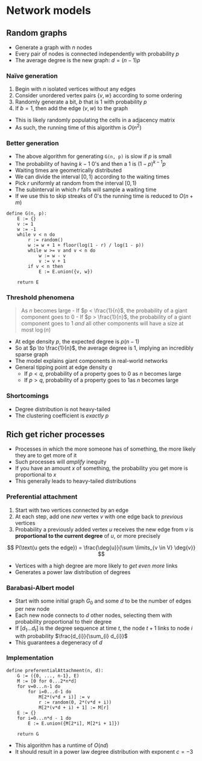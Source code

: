 # Network models

## Random graphs

- Generate a graph with $n$ nodes
- Every pair of nodes is connected independently with probability $p$
- The average degree is the new graph: $d = (n - 1)p$

### Naïve generation

1) Begin with $n$ isolated vertices without any edges
2) Consider unordered vertex pairs $\{ v, w \}$ according to some ordering
3) Randomly generate a bit, $b$ that is 1 with probability $p$
4) If $b = 1$, then add the edge $(v, w)$ to the graph

- This is likely randomly populating the cells in a adjacency matrix
- As such, the running time of this algorithm is $O(n^{2})$

### Better generation

- The above algorithm for generating `G(n, p)` is slow if $p$ is small
- The probability of having $k-1$ 0's and then a 1 is $(1 - p)^{k - 1}p$
- Waiting times are geometrically distributed
- We can divide the interval $[0, 1)$ according to the waiting times
- Pick $r$ uniformly at random from the interval $[0, 1)$
- The subinterval in which $r$ falls will sample a waiting time
- If we use this to skip streaks of 0's the running time is reduced to $O(n + m)$

```
define G(n, p):
    E := {}
    v := 1
    w := -1
    while v < n do
        r := random()
        w := w + 1 + floor(log(1 - r) / log(1 - p))
        while w >= v and v < n do
            w := w - v
            v := v + 1
        if v < n then
            E := E.union({v, w})

    return E
```

### Threshold phenomena

> As $n$ becomes large
>     - If $p < \frac{1}{n}$, the probability of a giant component goes to 0
>     - If $p > \frac{1}{n}$, the probability of a giant component goes to 1 *and* all other components will have a size at most $\log(n)$

- At edge density $p$, the expected degree is $p(n - 1)$
- So at $p \to \frac{1}{n}$, the average degree is 1, implying an incredibly sparse graph
- The model explains giant components in real-world networks
- General tipping point at edge density $q$
    - If $p < q$, probability of a property goes to 0 as $n$ becomes large
    - If $p > q$, probability of a property goes to 1as $n$ becomes large

### Shortcomings

- Degree distribution is not heavy-tailed
- The clustering coefficient is *exactly* $p$

## Rich get richer processes

- Processes in which the more someone has of something, the more likely they are to get more of it
- Such processes will *amplify* inequity
- If you have an amount $x$ of something, the probability you get more is proportional to $x$
- This generally leads to heavy-tailed distributions

### Preferential attachment

1) Start with two vertices connected by an edge
2) At each step, add one *new* vertex $v$ with one edge back to *previous* vertices
3) Probability a previously added vertex $u$ receives the new edge from $v$ is **proportional to the current degree** of $u$, or more precisely

$$
    P(\text{u gets the edge}) = \frac{\deg{u}}{\sum \limits_{v \in V} \deg{v}}
$$

- Vertices with a high degree are more likely to *get even more* links
- Generates a power law distribution of degrees

### Barabasi-Albert model

- Start with some initial graph $G_{0}$ and some $d$ to be the number of edges per new node
- Each new node connects to $d$ other nodes, selecting them with probability proportional to their degree
- If $[d_{1} \dots d_{t}]$ is the degree sequence at time $t$, the node $t + 1$ links to node $i$ with probability $\frac{d_{i}}{\sum_{i} d_{i}}$
- This guarantees a degeneracy of $d$

### Implementation

```
define preferentialAttachment(n, d):
    G := ({0, ..., n-1}, E)
    M := [0 for 0...2*n*d]
    for v=0...n-1 do
        for i=0...d-1 do
            M[2*(v*d + i)] := v
            r := random(0, 2*(v*d + i))
            M[2*(v*d + i) + 1] := M[r]
    E := {}
    for i=0...n*d - 1 do
        E := E.union({M[2*i], M[2*i + 1]})

    return G
```

- This algorithm has a runtime of $O(nd)$
- It should result in a power law degree distribution with exponent $c = -3$